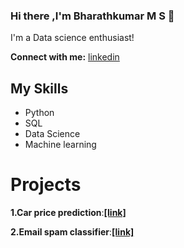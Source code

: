 ### Hi there ,I'm Bharathkumar M S 👋
I'm a Data science enthusiast!

**Connect with me:** [linkedin](https://www.linkedin.com/in/bharathkumar-m-s-1736221b0/)

## My Skills
- Python
- SQL
- Data Science
- Machine learning

# Projects
**1.Car price prediction**:**[[link]](https://car-price-prediction-msb.herokuapp.com/)**

**2.Email spam classifier**:**[[link]](https://email-spam-classifier-5.herokuapp.com/)**




<!---
Bharathkumar-ms/Bharathkumar-ms is a ✨ special ✨ repository because its `README.md` (this file) appears on your GitHub profile.
You can click the Preview link to take a look at your changes.
--->
